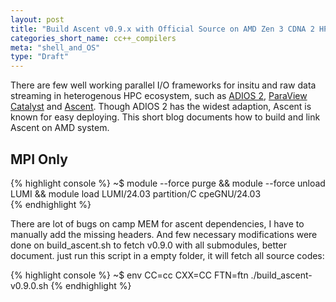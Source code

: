 ```yaml
---
layout: post
title: "Build Ascent v0.9.x with Official Source on AMD Zen 3 CDNA 2 HPC System"
categories_short_name: cc++_compilers
meta: "shell_and_OS"
type: "Draft"
---
```

There are few well working parallel I/O frameworks for insitu and raw data streaming in heterogenous HPC ecosystem, 
such as [ADIOS 2](https://adios2.readthedocs.io/en/latest/index.html), [ParaView Catalyst](https://docs.paraview.org/en/latest/Catalyst/index.html) and [Ascent](https://ascent.readthedocs.io/en/latest/). Though ADIOS 2 has the widest adaption, 
Ascent is known for easy deploying. This short blog documents how to build and link Ascent on AMD system.  

## MPI Only

{% highlight console %}
~$ module --force purge && module --force unload LUMI && module load LUMI/24.03 partition/C cpeGNU/24.03                         
{% endhighlight %}

There are lot of bugs on camp MEM for ascent dependencies, I have to manually add the missing headers.
 And few necessary modifications were done on build_ascent.sh to fetch v0.9.0 with all submodules, better document.
 just run this script in a empty folder, it will fetch all source codes:

{% highlight console %}
~$ env CC=cc CXX=CC FTN=ftn ./build_ascent-v0.9.0.sh
{% endhighlight %}

